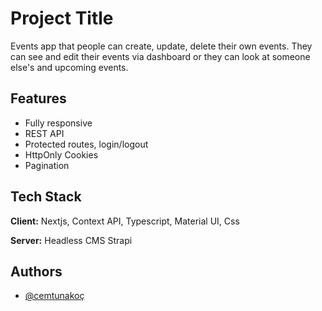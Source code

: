 
# Project Title
Events app that people can create, update, delete their own events. They can see and edit their events via dashboard or they can look at someone else's and upcoming events.


## Features

- Fully responsive
- REST API
- Protected routes, login/logout
- HttpOnly Cookies
- Pagination


## Tech Stack

**Client:** Nextjs, Context API, Typescript, Material UI, Css

**Server:** Headless CMS Strapi


## Authors

- [@cemtunakoç](https://github.com/CemTunna)

